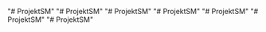 "# ProjektSM" 
"# ProjektSM" 
"# ProjektSM" 
"# ProjektSM" 
"# ProjektSM" 
"# ProjektSM" 
"# ProjektSM" 
